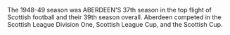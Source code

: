 The 1948-49 season was ABERDEEN'S 37th season in the top flight of Scottish football and their 39th season overall. Aberdeen competed in the Scottish League Division One, Scottish League Cup, and the Scottish Cup.
